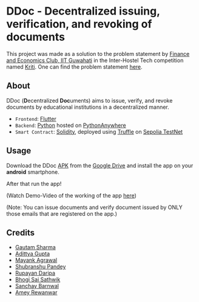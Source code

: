 # DDoc - Decentralized issuing, verification, and revoking of documents

This project was made as a solution to the problem statement by [Finance and Economics Club, IIT Guwahati](https://finnecoiitg.github.io/) 
in the Inter-Hostel Tech competition named [Kriti](https://kriti2024.onrender.com/). 
One can find the problem statement [here](https://cdn.sanity.io/files/rj77melf/production/8716627cf02d083bd0c97665a345b4b40216a463.pdf).

## About

DDoc (**D**ecentralized **Doc**uments) aims to issue, verify, and revoke documents by educational institutions in a decentralized manner.

* `Frontend`: [Flutter](https://flutter.dev/)
* `Backend`: [Python](https://www.python.org/) hosted on [PythonAnywhere](https://www.pythonanywhere.com/)
* `Smart Contract`: [Solidity](https://soliditylang.org/), deployed using [Truffle](https://trufflesuite.com/docs/) on [Sepolia TestNet](https://sepolia.etherscan.io/)

## Usage

Download the DDoc [APK](https://drive.google.com/file/d/1G2uijADFfJasHJFD2TEBgISmOZBW5aa2/view?usp=sharing) from the [Google Drive](https://drive.google.com/drive/folders/1-2eOHs4HIABcXkpoNZLIqaSCXfGUeqYI?usp=sharing) and install the app on your **android** smartphone. 

After that run the app!

(Watch Demo-Video of the working of the app [here](https://drive.google.com/file/d/1-4X5uUp-S7X0Biqn0NdEUkeDJfxErp3x/view?usp=sharing))

(Note: You can issue documents and verify document issued by ONLY those emails that are registered on the app.)

## Credits

* [Gautam Sharma](https://g-s01.github.io/)
* [Adittya Gupta](https://adittya-gupta.github.io/)
* [Mayank Agrawal](https://github.com/mayank21072004)
* [Shubranshu Pandey](https://github.com/shubhranshu7)
* [Rupayan Daripa](https://github.com/rupayandaripa)
* [Bhogi Sai Sathwik](https://github.com/BHOGISAISATHWIK)
* [Sanchay Barnwal](https://github.com/Geekomaniac1009)
* [Amey Rewanwar](https://github.com/ameyrevan)
